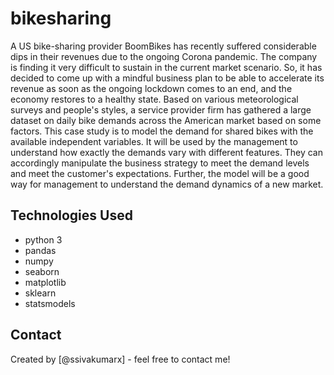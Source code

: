 # bikesharing
A US bike-sharing provider BoomBikes has recently suffered considerable dips in their revenues due to the ongoing Corona pandemic. The company is finding it very difficult to sustain in the current market scenario. So, it has decided to come up with a mindful business plan to be able to accelerate its revenue as soon as the ongoing lockdown comes to an end, and the economy restores to a healthy state.
Based on various meteorological surveys and people's styles, a service provider firm has gathered a large dataset on daily bike demands across the American market based on some factors.
This case study is to model the demand for shared bikes with the available independent variables. It will be used by the management to understand how exactly the demands vary with different features. They can accordingly manipulate the business strategy to meet the demand levels and meet the customer's expectations. Further, the model will be a good way for management to understand the demand dynamics of a new market.

## Technologies Used
- python 3
- pandas
- numpy
- seaborn
- matplotlib
- sklearn
- statsmodels


## Contact
Created by [@ssivakumarx] - feel free to contact me!
